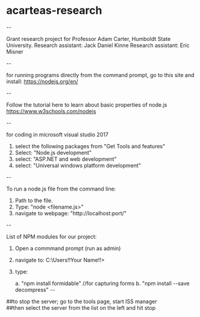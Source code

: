 # acarteas-research

--

Grant research project for Professor Adam Carter, Humboldt State University.
Research assistant: Jack Daniel Kinne
Research assistant: Eric Misner

--

for running programs directly from the command prompt, go to this site and install:
https://nodejs.org/en/

--

Follow the tutorial here to learn about basic properties of node.js
https://www.w3schools.com/nodejs

--

for coding in microsoft visual studio 2017 
1. select the following packages from "Get Tools and features"
2. Select: "Node.js development"
3. select: "ASP.NET and web development"
4. select: "Universal windows platform development"

--

To run a node.js file from the command line:
1. Path to the file.
2. Type: "node <filename.js>"
3. navigate to webpage: "http://localhost:port/"

--

List of NPM modules for our project:

1. Open a commmand prompt (run as admin) 
2. navigate to: C:\Users\!!Your Name!!>
3. type:
	
	
	a. "npm install formidable"
	//for capturing forms 
	b. "npm install --save decompress"
--
 
##to stop the server; go to the tools page,  start ISS manager  
##then select the server from the list on the left and hit stop